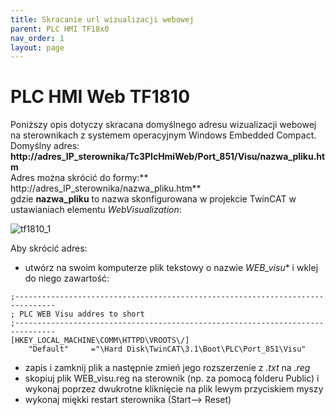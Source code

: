 ```yaml
---
title: Skracanie url wizualizacji webowej
parent: PLC HMI TF18x0
nav_order: 1
layout: page
---
```


# PLC HMI Web TF1810 

Poniższy opis dotyczy skracana domyślnego adresu wizualizacji webowej na sterownikach z systemem operacyjnym Windows Embedded Compact.
<br>
Domyślny adres: **http://adres_IP_sterownika/Tc3PlcHmiWeb/Port_851/Visu/nazwa_pliku.htm** 
<br>
Adres można skrócić do formy:** http://adres_IP_sterownika/nazwa_pliku.htm**
<br>
gdzie **nazwa_pliku** to nazwa skonfigurowana w projekcie TwinCAT w ustawianiach elementu *WebVisualization*:

![tf1810_1](https://ba-pl.github.io/wiki/assets/images/tf1810_1.png "tf1810_1")

Aby skrócić adres:
- utwórz na swoim komputerze plik tekstowy o nazwie *WEB_visu** i wklej do niego zawartość:

```
;-------------------------------------------------------------------------------
; PLC WEB Visu addres to short
;-------------------------------------------------------------------------------
[HKEY_LOCAL_MACHINE\COMM\HTTPD\VROOTS\/]
    "Default"     ="\Hard Disk\TwinCAT\3.1\Boot\PLC\Port_851\Visu"
```
- zapis i zamknij plik a następnie zmień jego rozszerzenie z *.txt* na *.reg*
- skopiuj plik WEB_visu.reg na sterownik (np. za pomocą folderu Public) i wykonaj poprzez dwukrotne kliknięcie na plik lewym przyciskiem myszy 
- wykonaj miękki restart sterownika (Start--> Reset) 
